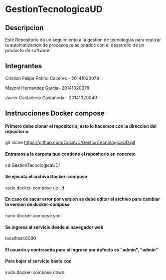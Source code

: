 # GestionTecnologicaUD
## Descripcion

Este Repositorio da un seguimiento a la gestion de tecnologias para realizar la automatizacion de procesos relacionados con el desarrollo de un producto de software.

## Integrantes
Cristian Felipe Patiño Caceres - 20141020079

Maycol Hernandez Garcia- 20141020078

Javier Castañeda Castañeda - 20141020049 

## Instrucciones Docker compose

#### Primero debe clonar el repositorio, esto lo hacemos con la direccion del repositorio

git clone https://github.com/CrissUD/GestionTecnologicaUD.git

#### Entramos a la carpeta que contiene el repositorio en concreto

cd GestionTecnologicaUD/

#### Se ejecuta el archivo Docker-compose

sudo docker-compose up -d

#### En caso de sacar error por version se debe editar el archivo para cambiar la version de docker-compose

nano docker-compose.yml

#### Se ingresa al servicio desde el navegador web

localhost:8080

#### El usuario y contraseña para el ingreso por defecto es "admin", "admin" 

#### Para bajar el servicio basta con 

sudo docker-compose down

